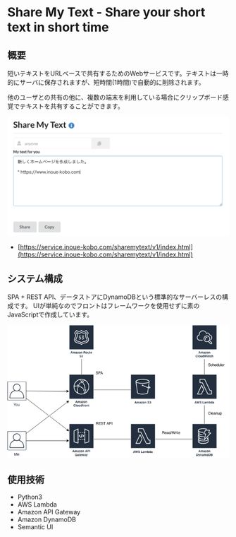 # Share My Text - Share your short text in short time

## 概要

短いテキストをURLベースで共有するためのWebサービスです。テキストは一時的にサーバに保存されますが、短時間(1時間)で自動的に削除されます。

他のユーザとの共有の他に、複数の端末を利用している場合にクリップボード感覚でテキストを共有することができます。

![](images/thumbnail.png)

* [https://service.inoue-kobo.com/sharemytext/v1/index.html](https://service.inoue-kobo.com/sharemytext/v1/index.html)

## システム構成

SPA + REST API、データストアにDynamoDBという標準的なサーバーレスの構成です。
UIが単純なのでフロントはフレームワークを使用せずに素のJavaScriptで作成しています。

![](images/architecture.png)

## 使用技術

* Python3
* AWS Lambda
* Amazon API Gateway
* Amazon DynamoDB
* Semantic UI